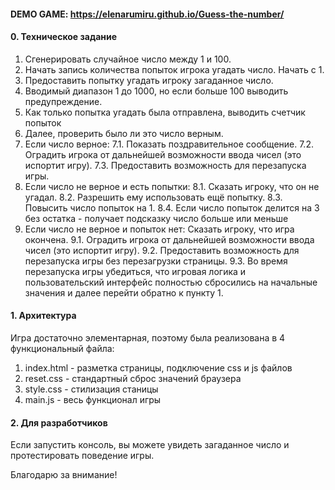 
#### DEMO GAME: https://elenarumiru.github.io/Guess-the-number/ 

#### 0. Техническое задание

1. Сгенерировать случайное число между 1 и 100.
2. Начать запись количества попыток игрока угадать число. Начать с 1.
3. Предоставить попытку угадать игроку загаданное число.
4. Вводимый диапазон 1 до 1000, но если больше 100 выводить предупреждение.
5. Как только попытка угадать была отправлена, выводить счетчик попыток
6. Далее, проверить было ли это число верным.
7. Если число верное:
    7.1. Показать поздравительное сообщение.
    7.2. Оградить игрока от дальнейшей возможности ввода чисел (это испортит игру).
    7.3. Предоставить возможность для перезапуска игры.
8. Если число не верное и есть попытки:
    8.1. Сказать игроку, что он не угадал.
    8.2. Разрешить ему использовать ещё попытку.
    8.3. Повысить число попыток на 1.
    8.4. Если число попыток делится на 3 без остатка - получает подсказку число больше или меньше
9. Если число не верное и попыток нет: Сказать игроку, что игра окончена.
    9.1. Оградить игрока от дальнейшей возможности ввода чисел (это испортит игру).
    9.2. Предоставить возможность для перезапуска игры без перезагрузки страницы.
    9.3. Во время перезапуска игры убедиться, что игровая логика и пользовательский интерфейс полностью сбросились на начальные значения и далее перейти обратно к пункту 1.

#### 1. Архитектура

Игра достаточно элементарная, поэтому была реализована в 4 функциональный файла:

1. index.html - разметка страницы, подключение css и js файлов
2. reset.css -  стандартный сброс значений браузера
3. style.css - стилизация станицы
4. main.js - весь функционал игры

#### 2. Для разработчиков

Если запустить консоль, вы можете увидеть загаданное число и протестировать поведение игры.

Благодарю за внимание!